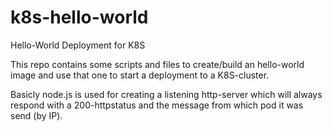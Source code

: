# k8s-hello-world
Hello-World Deployment for K8S

This repo contains some scripts and files to create/build an hello-world image and use that one to start a deployment to a K8S-cluster.

Basicly node.js is used for creating a listening http-server which will always respond with a 200-httpstatus and the message from which pod it was send (by IP).
